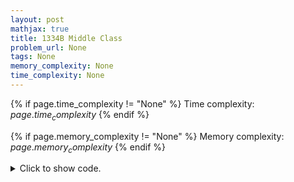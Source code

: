 ```yaml
---
layout: post
mathjax: true
title: 1334B Middle Class
problem_url: None
tags: None
memory_complexity: None
time_complexity: None
---
```




{% if page.time_complexity != "None" %}
Time complexity: ${{ page.time_complexity }}$
{% endif %}

{% if page.memory_complexity != "None" %}
Memory complexity: ${{ page.memory_complexity }}$
{% endif %}

<details>
<summary>
<p style="display:inline">Click to show code.</p>
</summary>
```cpp
{% raw %}
using namespace std;
using ll = long long;
const int NMAX = 1e5 + 11;
int n, x, a[NMAX];
int solve(void)
{
    ll sum = 0;
    for (int i = 0; i < n; ++i)
    {
        sum += a[i];
        if ((sum / ((ll)i + 1)) < (ll)x)
            return i;
    }
    return n;
}
int main(void)
{
    int t;
    cin >> t;
    while (t--)
    {
        cin >> n >> x;
        for (int i = 0; i < n; ++i)
            cin >> a[i];
        sort(a, a + n, greater<int>());
        cout << solve() << endl;
    }
    return 0;
}

{% endraw %}
```
</details>

